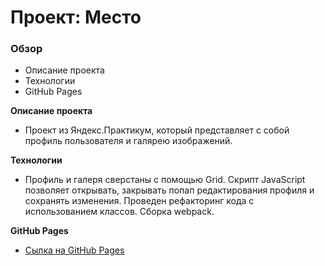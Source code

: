 # Проект: Место

### Обзор

* Описание проекта
* Технологии
* GitHub Pages

**Описание проекта**

* Проект из Яндекс.Практикум, который представляет с собой профиль пользователя и галярею изображений.

**Технологии**

* Профиль и галеря сверстаны с помощью Grid. Скрипт JavaScript позволяет открывать, закрывать попап редактирования профиля и сохранять изменения. Проведен рефакторинг кода с использованием классов. Сборка webpack.

**GitHub Pages**

* [Сылка на GitHub Pages](https://vgoreva.github.io/mesto/)
